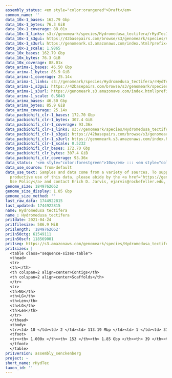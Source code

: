 ```yaml
---
assembly_status: <em style="color:orangered">Draft</em>
common_name: ''
data_10x-1_bases: 162.79 Gbp
data_10x-1_bytes: 76.3 GiB
data_10x-1_coverage: 88.01x
data_10x-1_links: s3://genomeark/species/Hydromedusa_tectifera/rHydTec1/genomic_data/10x/<br>
data_10x-1_s3gui: https://42basepairs.com/browse/s3/genomeark/species/Hydromedusa_tectifera/rHydTec1/genomic_data/10x/
data_10x-1_s3url: https://genomeark.s3.amazonaws.com/index.html?prefix=species/Hydromedusa_tectifera/rHydTec1/genomic_data/10x/
data_10x-1_scale: 1.9865
data_10x_bases: 162.79 Gbp
data_10x_bytes: 76.3 GiB
data_10x_coverage: 88.01x
data_arima-1_bases: 46.50 Gbp
data_arima-1_bytes: 85.9 GiB
data_arima-1_coverage: 25.14x
data_arima-1_links: s3://genomeark/species/Hydromedusa_tectifera/rHydTec1/genomic_data/arima/<br>
data_arima-1_s3gui: https://42basepairs.com/browse/s3/genomeark/species/Hydromedusa_tectifera/rHydTec1/genomic_data/arima/
data_arima-1_s3url: https://genomeark.s3.amazonaws.com/index.html?prefix=species/Hydromedusa_tectifera/rHydTec1/genomic_data/arima/
data_arima-1_scale: 0.5043
data_arima_bases: 46.50 Gbp
data_arima_bytes: 85.9 GiB
data_arima_coverage: 25.14x
data_pacbiohifi_clr-1_bases: 172.70 Gbp
data_pacbiohifi_clr-1_bytes: 307.4 GiB
data_pacbiohifi_clr-1_coverage: 93.36x
data_pacbiohifi_clr-1_links: s3://genomeark/species/Hydromedusa_tectifera/rHydTec1/genomic_data/pacbio_hifi/<br>
data_pacbiohifi_clr-1_s3gui: https://42basepairs.com/browse/s3/genomeark/species/Hydromedusa_tectifera/rHydTec1/genomic_data/pacbio_hifi/
data_pacbiohifi_clr-1_s3url: https://genomeark.s3.amazonaws.com/index.html?prefix=species/Hydromedusa_tectifera/rHydTec1/genomic_data/pacbio_hifi/
data_pacbiohifi_clr-1_scale: 0.5232
data_pacbiohifi_clr_bases: 172.70 Gbp
data_pacbiohifi_clr_bytes: 307.4 GiB
data_pacbiohifi_clr_coverage: 93.36x
data_status: '<em style="color:forestgreen">10x</em> ::: <em style="color:forestgreen">Arima</em>'
data_use_source: from-default
data_use_text: Samples and data come from a variety of sources. To support fair and
  productive use of this data, please abide by the <a href="https://genome10k.soe.ucsc.edu/data-use-policies/">Data
  Use Policy</a> and contact Erich D. Jarvis, ejarvis@rockefeller.edu, with any questions.
genome_size: 1849762662
genome_size_display: 1.85 Gbp
genome_size_method: ''
last_raw_data: 1744922815
last_updated: 1744922815
name: Hydromedusa tectifera
name_: Hydromedusa_tectifera
pri1date: 2021-04-24
pri1filesize: 586.9 MiB
pri1length: '1849762662'
pri1n50ctg: 61549111
pri1n50scf: 118569001
pri1seq: https://s3.amazonaws.com/genomeark/species/Hydromedusa_tectifera/rHydTec1/assembly_senckenberg/rHydTec1.pri.cur.20210424.fasta.gz
pri1sizes: |
  <table class="sequence-sizes-table">
  <thead>
  <tr>
  <th></th>
  <th colspan=2 align=center>Contigs</th>
  <th colspan=2 align=center>Scaffolds</th>
  </tr>
  <tr>
  <th>NG</th>
  <th>LG</th>
  <th>Len</th>
  <th>LG</th>
  <th>Len</th>
  </tr>
  </thead>
  <tbody>
  <tr><td> 10 </td><td> 2 </td><td> 113.19 Mbp </td><td> 1 </td><td> 315.28 Mbp </td></tr><tr><td> 20 </td><td> 4 </td><td> 102.51 Mbp </td><td> 2 </td><td> 238.87 Mbp </td></tr><tr><td> 30 </td><td> 6 </td><td> 94.45 Mbp </td><td> 3 </td><td> 200.59 Mbp </td></tr><tr><td> 40 </td><td> 8 </td><td> 65.02 Mbp </td><td> 3 </td><td> 200.59 Mbp </td></tr><tr style="background-color:#cccccc;"><td> 50 </td><td> 11 </td><td style="background-color:#88ff88;"> 61.55 Mbp </td><td> 5 </td><td style="background-color:#88ff88;"> 118.57 Mbp </td></tr><tr><td> 60 </td><td> 14 </td><td> 56.62 Mbp </td><td> 6 </td><td> 112.83 Mbp </td></tr><tr><td> 70 </td><td> 19 </td><td> 32.32 Mbp </td><td> 9 </td><td> 56.62 Mbp </td></tr><tr><td> 80 </td><td> 25 </td><td> 26.49 Mbp </td><td> 13 </td><td> 39.16 Mbp </td></tr><tr><td> 90 </td><td> 35 </td><td> 13.88 Mbp </td><td> 18 </td><td> 26.49 Mbp </td></tr><tr><td> 100 </td><td> 153 </td><td> 19  bp </td><td> 39 </td><td> 11.85 Kbp </td></tr></tbody>
  <tfoot>
  <tr><th> 1.000x </th><th> 153 </th><th> 1.85 Gbp </th><th> 39 </th><th> 1.85 Gbp </th></tr>
  </tfoot>
  </table>
pri1version: assembly_senckenberg
project: ~
short_name: rHydTec
taxon_id: ''
---
```

